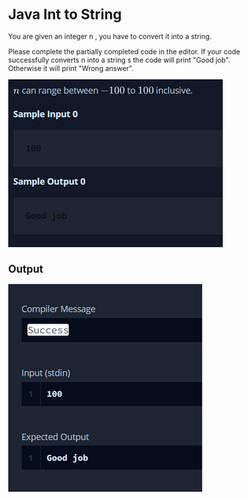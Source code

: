 # Java Int to String
You are given an integer n , you have to convert it into a string.

Please complete the partially completed code in the editor. If your code successfully converts n into a string s the code will print "Good job". Otherwise it will print "Wrong answer".

![img.png](img.png)

## Output

![img_1.png](img_1.png)

